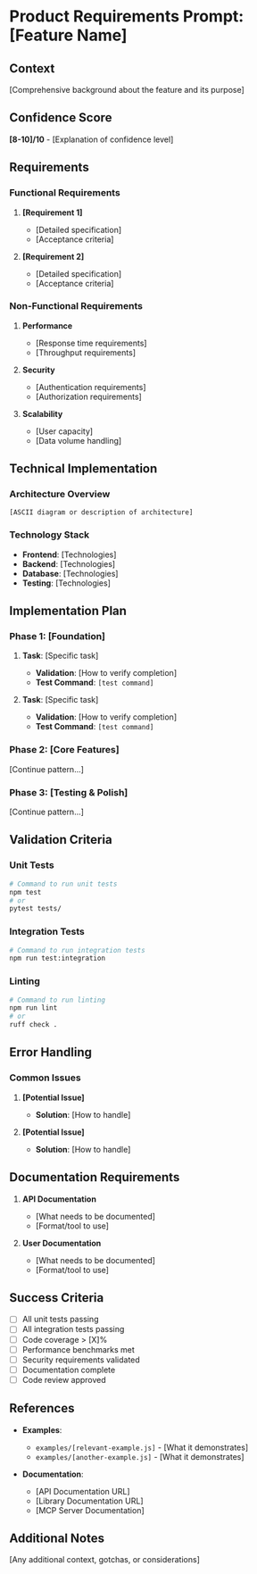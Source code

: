 # Product Requirements Prompt: [Feature Name]

## Context
[Comprehensive background about the feature and its purpose]

## Confidence Score
**[8-10]/10** - [Explanation of confidence level]

## Requirements

### Functional Requirements
1. **[Requirement 1]**
   - [Detailed specification]
   - [Acceptance criteria]

2. **[Requirement 2]**
   - [Detailed specification]
   - [Acceptance criteria]

### Non-Functional Requirements
1. **Performance**
   - [Response time requirements]
   - [Throughput requirements]

2. **Security**
   - [Authentication requirements]
   - [Authorization requirements]

3. **Scalability**
   - [User capacity]
   - [Data volume handling]

## Technical Implementation

### Architecture Overview
```
[ASCII diagram or description of architecture]
```

### Technology Stack
- **Frontend**: [Technologies]
- **Backend**: [Technologies]
- **Database**: [Technologies]
- **Testing**: [Technologies]

## Implementation Plan

### Phase 1: [Foundation]
1. **Task**: [Specific task]
   - **Validation**: [How to verify completion]
   - **Test Command**: `[test command]`

2. **Task**: [Specific task]
   - **Validation**: [How to verify completion]
   - **Test Command**: `[test command]`

### Phase 2: [Core Features]
[Continue pattern...]

### Phase 3: [Testing & Polish]
[Continue pattern...]

## Validation Criteria

### Unit Tests
```bash
# Command to run unit tests
npm test
# or
pytest tests/
```

### Integration Tests
```bash
# Command to run integration tests
npm run test:integration
```

### Linting
```bash
# Command to run linting
npm run lint
# or
ruff check .
```

## Error Handling

### Common Issues
1. **[Potential Issue]**
   - **Solution**: [How to handle]

2. **[Potential Issue]**
   - **Solution**: [How to handle]

## Documentation Requirements

1. **API Documentation**
   - [What needs to be documented]
   - [Format/tool to use]

2. **User Documentation**
   - [What needs to be documented]
   - [Format/tool to use]

## Success Criteria

- [ ] All unit tests passing
- [ ] All integration tests passing
- [ ] Code coverage > [X]%
- [ ] Performance benchmarks met
- [ ] Security requirements validated
- [ ] Documentation complete
- [ ] Code review approved

## References

- **Examples**: 
  - `examples/[relevant-example.js]` - [What it demonstrates]
  - `examples/[another-example.js]` - [What it demonstrates]

- **Documentation**:
  - [API Documentation URL]
  - [Library Documentation URL]
  - [MCP Server Documentation]

## Additional Notes

[Any additional context, gotchas, or considerations]